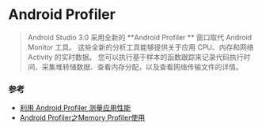 # Android Profiler
> Android Studio 3.0 采用全新的 **Android Profiler ** 窗口取代 Android Monitor 工具。 这些全新的分析工具能够提供关于应用 CPU、内存和网络 Activity 的实时数据。 您可以执行基于样本的函数跟踪来记录代码执行时间、采集堆转储数据、查看内存分配，以及查看网络传输文件的详情。

### 参考
* [利用 Android Profiler 测量应用性能](https://developer.android.com/studio/profile/android-profiler)
* [Android Profiler之Memory Profiler使用](http://www.chenglong.ren/2017/10/30/android-profiler%E4%B9%8Bmemory-profiler%E4%BD%BF%E7%94%A8/)